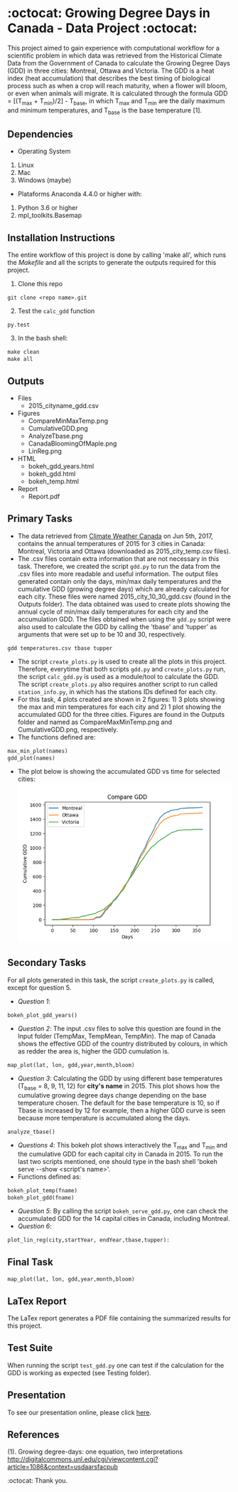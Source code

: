 # :octocat: Growing Degree Days in Canada - Data Project :octocat:

This project aimed to gain experience with computational workflow for a scientific problem in which data was retrieved from the Historical Climate Data from the Government of Canada to calculate the Growing Degree Days (GDD) in three cities: Montreal, Ottawa and Victoria. The GDD is a heat index (heat accumulation) that describes the best timing of biological process such as when a crop will reach maturity, when a flower will bloom, or even when animals will migrate. It is calculated through the formula GDD = [(T<sub>max</sub> + T<sub>min</sub>)/2] - T<sub>base</sub>, in which T<sub>max</sub> and T<sub>min</sub> are the daily maximum and minimum temperatures, and T<sub>base</sub> is the base temperature [1].

## Dependencies
* Operating System
1. Linux
2. Mac 
3. Windows (maybe)

* Plataforms
Anaconda 4.4.0 or higher with: 
1. Python 3.6 or higher
2. mpl_toolkits.Basemap

## Installation Instructions 
The entire workflow of this project is done by calling 'make all', which runs the *Makefile* and all the scripts to generate the outputs required for this project. 
1. Clone this repo
```
git clone <repo name>.git
```
2. Test the `calc_gdd` function
```
py.test
```
3. In the bash shell:
```
make clean
make all
```

## Outputs
* Files
  - 2015_cityname_gdd.csv
* Figures
  - CompareMinMaxTemp.png
  - CumulativeGDD.png
  - AnalyzeTbase.png
  - CanadaBloomingOfMaple.png
  - LinReg.png
* HTML
  - bokeh_gdd_years.html
  - bokeh_gdd.html
  - bokeh_temp.html
* Report
  - Report.pdf
  
## Primary Tasks
* The data retrieved from [Climate Weather Canada](http://climate.weather.gc.ca) on Jun 5th, 2017, contains the annual temperatures of 2015 for 3 cities in Canada: Montreal, Victoria and Ottawa (downloaded as 2015_city_temp.csv files).
* The .csv files contain extra information that are not necessary in this task. Therefore, we created the script `gdd.py` to run the data from the .csv files into more readable and useful information. The output files generated contain only the days, min/max daily temperatures and the cumulative GDD (growing degree days) which are already calculated for each city. These files were named 2015_city_10_30_gdd.csv (found in the Outputs folder). The data obtained was used to create plots showing the annual cycle of min/max daily temperatures for each city and the accumulation GDD. The files obtained when using the `gdd.py` script were also used to calculate the GDD by calling the 'tbase' and 'tupper' as arguments that were set up to be 10 and 30, respectively. 
```
gdd temperatures.csv tbase tupper
``` 
* The script `create_plots.py` is used to create all the plots in this project. Therefore, everytime that both scripts `gdd.py` and `create_plots.py` run, the script `calc_gdd.py` is used as a module/tool to calculate the GDD. The script `create_plots.py` also requires another script to run called `station_info.py`, in which has the stations IDs defined for each city.  
* For this task, 4 plots created are shown in 2 figures: 1) 3 plots showing the max and min temperatures for each city and 2) 1 plot showing the accumulated GDD for the three cities.  Figures are found in the Outputs folder and named as CompareMaxMinTemp.png and CumulativeGDD.png, respectively. 
* The functions defined are:
```
max_min_plot(names)
gdd_plot(names)
```
* The plot below is showing the accumulated GDD vs time for selected cities: 
![alt text](https://raw.githubusercontent.com/evankielley/GDD/master/Output/CumulativeGDD.png?token=Abv3GRtFi3qHnLJFDwGDdtJajOOyqtUZks5ZSBtRwA%3D%3D)

## Secondary Tasks
For all plots generated in this task, the script `create_plots.py` is called, except for question 5.
* *Question 1*: 
```
bokeh_plot_gdd_years()
```
* *Question 2*: The input .csv files to solve this question are found in the Input folder (TempMax, TempMean, TempMin). The map of Canada shows the effective GDD of the country distributed by colours, in which as redder the area is, higher the GDD cumulation is.  
```
map_plot(lat, lon, gdd,year,month,bloom)
```
* *Question 3*: Calculating the GDD by using different base temperatures (T<sub>base</sub> = 8, 9, 11, 12) for **city's name** in 2015. This plot shows how the cumulative growing degree days change depending on the base temperature chosen. The default for the base temperature is 10, so if Tbase is increased by 12 for example, then a higher GDD curve is seen because more temperature is accumulated along the days.
```
analyze_tbase()
```
* *Questions 4*: This bokeh plot shows interactively the T<sub>max</sub> and T<sub>min</sub> and the cumulative GDD for each capital city in Canada in 2015. To run the last two scripts mentioned, one should type in the bash shell 'bokeh serve --show <script's name>'.
* Functions defined as:
```
bokeh_plot_temp(fname)
bokeh_plot_gdd(fname)
```
* *Question 5*: By calling the script `bokeh_serve_gdd.py`, one can check the accumulated GDD for the 14 capital cities in Canada, including Montreal. 
* *Question 6*: 
```
plot_lin_reg(city,startYear, endYear,tbase,tupper): 
```

## Final Task

```
map_plot(lat, lon, gdd,year,month,bloom)
```

## LaTex Report
The LaTex report generates a PDF file containing the summarized results for this project.

## Test Suite
When running the script `test_gdd.py` one can test if the calculation for the GDD is working as expected (see Testing folder).

## Presentation
To see our presentation online, please click [here](https://evankielley.github.io/GDD/Presentation/presentation.html#1).

## References
(1). Growing degree-days: one equation, two interpretations http://digitalcommons.unl.edu/cgi/viewcontent.cgi?article=1086&context=usdaarsfacpub 


:octocat: Thank you.
